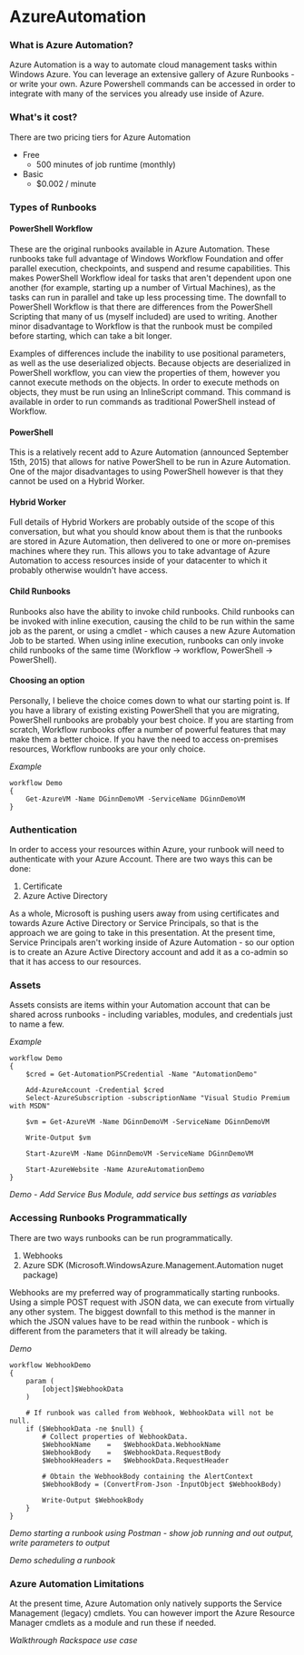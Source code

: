 # AzureAutomation

### What is Azure Automation?

Azure Automation is a way to automate cloud management tasks within Windows Azure.  You can leverage an extensive gallery of Azure Runbooks - or write your own.  Azure Powershell commands can be accessed in order to integrate with many of the services you already use inside of Azure.  

### What's it cost?

There are two pricing tiers for Azure Automation

* Free
  * 500 minutes of job runtime (monthly)
* Basic
  * $0.002 / minute

### Types of Runbooks

#### PowerShell Workflow

These are the original runbooks available in Azure Automation.  These runbooks take full advantage of Windows Workflow Foundation and offer parallel execution, checkpoints, and suspend and resume capabilities.  This makes PowerShell Workflow ideal for tasks that aren't dependent upon one another (for example, starting up a number of Virtual Machines), as the tasks can run in parallel and take up less processing time.  The  downfall to PowerShell Workflow is that there are differences from the PowerShell Scripting that many of us (myself included) are used to writing.  Another minor disadvantage to Workflow is that the runbook must be compiled before starting, which can take a bit longer.  

Examples of differences include the inability to use positional parameters, as well as the use deserialized objects.  Because objects are deserialized in PowerShell workflow, you can view the properties of them, however you cannot execute methods on the objects.  In order to execute methods on objects, they must be run using an InlineScript command.  This command is available in order to run commands as traditional PowerShell instead of Workflow.

#### PowerShell

This is a relatively recent add to Azure Automation (announced September 15th, 2015) that allows for native PowerShell to be run in Azure Automation.  One of the major disadvantages to using PowerShell however is that they cannot be used on a Hybrid Worker.  

#### Hybrid Worker

Full details of Hybrid Workers are probably outside of the scope of this conversation, but what you should know about them is that the runbooks are stored in Azure Automation, then delivered to one or more on-premises machines where they run.  This allows you to take advantage of Azure Automation to access resources inside of your datacenter to which it probably otherwise wouldn't have access.  

#### Child Runbooks

Runbooks also have the ability to invoke child runbooks.  Child runbooks can be invoked with inline execution, causing the child to be run within the same job as the parent, or using a cmdlet - which causes a new Azure Automation Job to be started.  When using inline execution, runbooks can only invoke child runbooks of the same time (Workflow -> workflow, PowerShell -> PowerShell).

#### Choosing an option

Personally, I believe the choice comes down to what our starting point is.  If you have a library of existing existing PowerShell that you are migrating, PowerShell runbooks are probably your best choice.  If you are starting from scratch, Workflow runbooks offer a number of powerful features that may make them a better choice.  If you have the need to access on-premises resources, Workflow runbooks are your only choice.

*Example*

```
workflow Demo
{
	Get-AzureVM -Name DGinnDemoVM -ServiceName DGinnDemoVM
}
```

### Authentication

In order to access your resources within Azure, your runbook will need to authenticate with your Azure Account.  There are two ways this can be done:

1. Certificate
2. Azure Active Directory

As a whole, Microsoft is pushing users away from using certificates and towards Azure Active Directory or Service Principals, so that is the approach we are going to take in this presentation.  At the present time, Service Principals aren't working inside of Azure Automation - so our option is to create an Azure Active Directory account and add it as a co-admin so that it has access to our resources.  

### Assets

Assets consists are items within your Automation account that can be shared across runbooks - including variables, modules, and credentials just to name a few.  

*Example*
```
workflow Demo
{
	$cred = Get-AutomationPSCredential -Name "AutomationDemo"

	Add-AzureAccount -Credential $cred
	Select-AzureSubscription -subscriptionName "Visual Studio Premium with MSDN"

	$vm = Get-AzureVM -Name DGinnDemoVM -ServiceName DGinnDemoVM

	Write-Output $vm

	Start-AzureVM -Name DGinnDemoVM -ServiceName DGinnDemoVM

	Start-AzureWebsite -Name AzureAutomationDemo
}
```

*Demo - Add Service Bus Module, add service bus settings as variables*

### Accessing Runbooks Programmatically

There are two ways runbooks can be run programmatically.

1. Webhooks
2. Azure SDK (Microsoft.WindowsAzure.Management.Automation nuget package)

Webhooks are my preferred way of programmatically starting runbooks.  Using a simple POST request with JSON data, we can execute from virtually any other system.  The biggest downfall to this method is the manner in which the JSON values have to be read within the runbook - which is different from the parameters that it will already be taking.

*Demo*
```
workflow WebhookDemo
{
	param (
        [object]$WebhookData
    )

    # If runbook was called from Webhook, WebhookData will not be null.
    if ($WebhookData -ne $null) {
        # Collect properties of WebhookData.
        $WebhookName    =   $WebhookData.WebhookName
        $WebhookBody    =   $WebhookData.RequestBody
        $WebhookHeaders =   $WebhookData.RequestHeader

        # Obtain the WebhookBody containing the AlertContext
        $WebhookBody = (ConvertFrom-Json -InputObject $WebhookBody)

		Write-Output $WebhookBody
	}
}
```

*Demo starting a runbook using Postman - show job running and out output, write parameters to output*

*Demo scheduling a runbook*

### Azure Automation Limitations

At the present time, Azure Automation only natively supports the Service Management (legacy) cmdlets.  You can however import the Azure Resource Manager cmdlets as a module and run these if needed.

*Walkthrough Rackspace use case*
